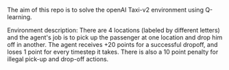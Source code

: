 The aim of this repo is to solve the openAI Taxi-v2 environment using Q-learning.

Environment description:
There are 4 locations (labeled by different letters) and the agent's job is to pick up the passenger at one location and drop him off in another.
The agent receives +20 points for a successful dropoff, and loses 1 point for every timestep it takes.
There is also a 10 point penalty for illegal pick-up and drop-off actions.

